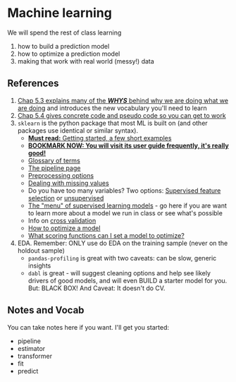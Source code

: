 # Machine learning

We will spend the rest of class learning 
1. how to build a prediction model
1. how to optimize a prediction model
1. making that work with real world (messy!) data

## References

1. [Chap 5.3 explains many of the _**WHYS**_ behind why we are doing what we are doing](https://ledatascifi.github.io/ledatascifi-2022/content/05/03_ML.html) and introduces the new vocabulary you'll need to learn
1. [Chap 5.4 gives concrete code and pseudo code so you can get to work](https://ledatascifi.github.io/ledatascifi-2022/content/05/04a_SKLearn.html)
1. `sklearn` is the python package that most ML is built on (and other packages use identical or similar syntax).
    - [**Must read:** Getting started, a few short examples](https://scikit-learn.org/stable/getting_started.html) 
    - **[BOOKMARK NOW: You will visit its user guide frequently, it's really good!](https://scikit-learn.org/stable/user_guide.html)**
    - [Glossary of terms](https://scikit-learn.org/stable/glossary.html)
    - [The pipeline page](https://scikit-learn.org/stable/modules/compose.html)
    - [Preprocessing options](https://scikit-learn.org/stable/modules/preprocessing.html)
    - [Dealing with missing values](https://scikit-learn.org/stable/modules/impute.html)
    - Do you have too many variables? Two options: [Supervised feature selection](https://scikit-learn.org/stable/modules/feature_selection.html) or [unsupervised](https://scikit-learn.org/stable/modules/unsupervised_reduction.html)
    - [The "menu" of supervised learning models](https://scikit-learn.org/stable/supervised_learning.html) - go here if you are want to learn more about a model we run in class or see what's possible
    - Info on [cross validation](https://scikit-learn.org/stable/modules/cross_validation.html)
    - [How to optimize a model](https://scikit-learn.org/stable/modules/grid_search.html)
    - [What scoring functions can I set a model to optimize?](https://scikit-learn.org/stable/modules/model_evaluation.html)
1. EDA. Remember: ONLY use do EDA on the training sample (never on the holdout sample)
    - `pandas-profiling` is great with two caveats: can be slow, generic insights
    - `dabl` is great - will suggest cleaning options and help see likely drivers of good models, and will even BUILD a starter model for you. But: BLACK BOX! And Caveat: It doesn't do CV.

## Notes and Vocab

You can take notes here if you want. I'll get you started:
- pipeline
- estimator
- transformer
- fit
- predict 
